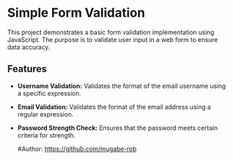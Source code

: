# Simple Form Validation

This project demonstrates a basic form validation implementation using JavaScript. The purpose is to validate user input in a web form to ensure data accuracy.

## Features

- **Username Validation:** Validates the format of the email username using a specific expression.
-  **Email Validation:** Validates the format of the email address using a regular expression.
- **Password Strength Check:** Ensures that the password meets certain criteria for strength.

  #Author:
  https://github.com/mugabe-rob


